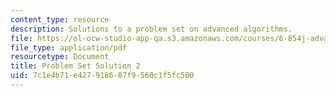 ```yaml
---
content_type: resource
description: Solutions to a problem set on advanced algorithms.
file: https://ol-ocw-studio-app-qa.s3.amazonaws.com/courses/6-854j-advanced-algorithms-fall-2008/7c1e4b71e427918687f9560c1f5fc500_solution2.pdf
file_type: application/pdf
resourcetype: Document
title: Problem Set Solution 2
uid: 7c1e4b71-e427-9186-87f9-560c1f5fc500
---
```


